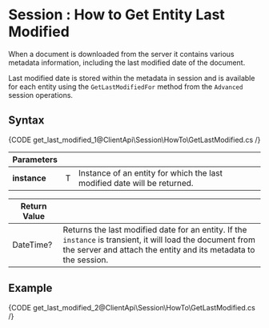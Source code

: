 # Session : How to Get Entity Last Modified 

When a document is downloaded from the server it contains various metadata information, including the last modified date of the document.  

Last modified date is stored within the metadata in session and is available for each entity using the `GetLastModifiedFor` method from the `Advanced` session operations.

## Syntax

{CODE get_last_modified_1@ClientApi\Session\HowTo\GetLastModified.cs /}

| Parameters | | |
| ------------- | ------------- | ----- |
| **instance** | T | Instance of an entity for which the last modified date will be returned. |

| Return Value | |
| ------------- | ----- |
| DateTime? | Returns the last modified date for an entity. If the `instance` is transient, it will load the document from the server and attach the entity and its metadata to the session. |


## Example

{CODE get_last_modified_2@ClientApi\Session\HowTo\GetLastModified.cs /}
